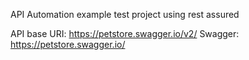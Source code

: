 API Automation example test project using rest assured 

API base URI: https://petstore.swagger.io/v2/
Swagger: https://petstore.swagger.io/
